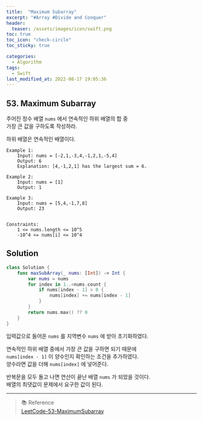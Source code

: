 ```yaml
---
title:  "Maximum Subarray"
excerpt: "#Array #Divide and Conquer"
header:
  teaser: /assets/images/icon/swift.png
toc: true
toc_icon: "check-circle"
toc_sticky: true

categories:
  - Algorithm
tags:
  - Swift
last_modified_at: 2022-08-17 19:05:36
---
```


## 53. Maximum Subarray

주어진 정수 배열 `nums` 에서 연속적인 하위 배열의 합 중<br>
가장 큰 값을 구하도록 작성하라.<br>

하위 배열은 연속적인 배열이다. <br>

```
Example 1:
    Input: nums = [-2,1,-3,4,-1,2,1,-5,4]
    Output: 6
    Explanation: [4,-1,2,1] has the largest sum = 6.

Example 2:
    Input: nums = [1]
    Output: 1

Example 3:
    Input: nums = [5,4,-1,7,8]
    Output: 23


Constraints:
    1 <= nums.length <= 10^5
    -10^4 <= nums[i] <= 10^4
```

## Solution

```swift
class Solution {
    func maxSubArray(_ nums: [Int]) -> Int {
        var nums = nums
        for index in 1..<nums.count {
            if nums[index - 1] > 0 {
                nums[index] += nums[index - 1]
            }
        }
        return nums.max() ?? 0
    }
}
```

입력값으로 들어온 `nums` 를 지역변수 `nums` 에 받아 초기화하였다.<br>

연속적인 하위 배열 중에서 가장 큰 값을 구하면 되기 때문에<br>
`nums[index - 1]` 이 양수인지 확인하는 조건을 추가하였다.<br>
양수라면 값을 더해 `nums[index]` 에 넣어준다.

반복문을 모두 돌고 나면 연산이 끝난 배열 `nums` 가 되었을 것이다.<br>
배열의 최댓값이 문제에서 요구한 값이 된다.<br>

---
> 📚 Reference <br>
[LeetCode-53-MaximumSubarray](https://leetcode.com/problems/maximum-subarray/)
